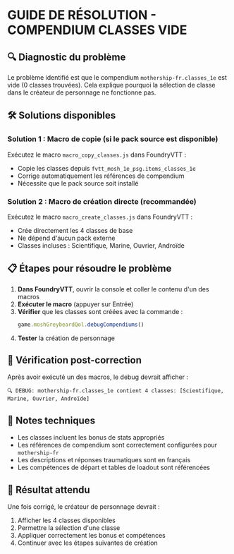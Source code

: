 # GUIDE DE RÉSOLUTION - COMPENDIUM CLASSES VIDE

## 🔍 Diagnostic du problème

Le problème identifié est que le compendium `mothership-fr.classes_1e` est vide (0 classes trouvées). Cela explique pourquoi la sélection de classe dans le créateur de personnage ne fonctionne pas.

## 🛠️ Solutions disponibles

### Solution 1 : Macro de copie (si le pack source est disponible)

Exécutez le macro `macro_copy_classes.js` dans FoundryVTT :
- Copie les classes depuis `fvtt_mosh_1e_psg.items_classes_1e`
- Corrige automatiquement les références de compendium
- Nécessite que le pack source soit installé

### Solution 2 : Macro de création directe (recommandée)

Exécutez le macro `macro_create_classes.js` dans FoundryVTT :
- Crée directement les 4 classes de base
- Ne dépend d'aucun pack externe
- Classes incluses : Scientifique, Marine, Ouvrier, Androïde

## 📋 Étapes pour résoudre le problème

1. **Dans FoundryVTT**, ouvrir la console et coller le contenu d'un des macros
2. **Exécuter le macro** (appuyer sur Entrée)
3. **Vérifier** que les classes sont créées avec la commande :
   ```javascript
   game.moshGreybeardQol.debugCompendiums()
   ```
4. **Tester** la création de personnage

## 🔧 Vérification post-correction

Après avoir exécuté un des macros, le debug devrait afficher :
```
🔍 DEBUG: mothership-fr.classes_1e contient 4 classes: [Scientifique, Marine, Ouvrier, Androïde]
```

## 📝 Notes techniques

- Les classes incluent les bonus de stats appropriés
- Les références de compendium sont correctement configurées pour `mothership-fr`
- Les descriptions et réponses traumatiques sont en français
- Les compétences de départ et tables de loadout sont référencées

## 🎯 Résultat attendu

Une fois corrigé, le créateur de personnage devrait :
1. Afficher les 4 classes disponibles
2. Permettre la sélection d'une classe
3. Appliquer correctement les bonus et compétences
4. Continuer avec les étapes suivantes de création